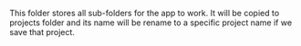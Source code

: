 This folder stores all sub-folders for the app to work. It will be copied to projects folder and its name will be rename to a specific project name if we save that project.
